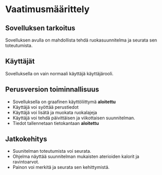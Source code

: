 # Vaatimusmäärittely

## Sovelluksen tarkoitus
Sovelluksen avulla on mahdollista tehdä ruokasuunnitelma ja seurata sen toteutumista.

## Käyttäjät
Sovelluksella on vain normaali käyttäjä käyttäjärooli.

## Perusversion toiminnallisuus
- Sovelluksella on graafinen käyttöliittymä **aloitettu**
- Käyttäjä voi syöttää perustiedot
- Käyttäjä voi lisätä ja muokata ruokalajeja
- Käyttäjä voi tehdä päivittäisen ja viikottaisen suunnitelman.
- Tiedot tallennetaan tietokantaan  **aloitettu**

## Jatkokehitys
- Suunitelman toteutumista voi seurata.
- Ohjelma näyttää suunnitelman mukaisten aterioiden kalorit ja ravintoarvot.
- Painon voi merkitä ja seurata sen kehittymistä.

